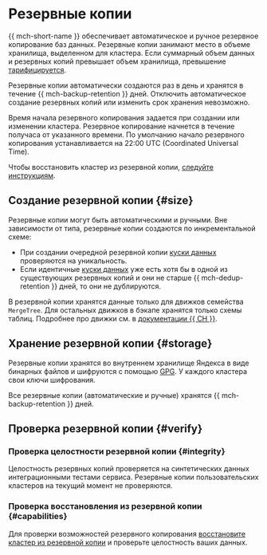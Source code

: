 # Резервные копии


{{ mch-short-name }} обеспечивает автоматическое и ручное резервное копирование баз данных. Резервные копии занимают место в объеме хранилища, выделенном для кластера. Если суммарный объем данных и резервных копий превышает объем хранилища, превышение [тарифицируется](../pricing.md).

Резервные копии автоматически создаются раз в день и хранятся в течение {{ mch-backup-retention }} дней. Отключить автоматическое создание резервных копий или изменить срок хранения невозможно.

Время начала резервного копирования задается при создании или изменении кластера. Резервное копирование начнется в течение получаса от указанного времени. По умолчанию начало резервного копирования устанавливается на 22:00 UTC (Coordinated Universal Time). 

Чтобы восстановить кластер из резервной копии, [следуйте инструкциям](../operations/cluster-backups.md).

## Создание резервной копии {#size}

Резервные копии могут быть автоматическими и ручными. Вне зависимости от типа, резервные копии создаются по инкрементальной схеме:
- При создании очередной резервной копии [куски данных](https://clickhouse.tech/docs/ru/engines/table-engines/mergetree-family/mergetree/#mergetree-data-storage) проверяются на уникальность.
- Если идентичные [куски данных](https://clickhouse.tech/docs/ru/engines/table-engines/mergetree-family/mergetree/#mergetree-data-storage) уже есть хотя бы в одной из существующих резервных копий и они не старше {{ mch-dedup-retention }} дней, то они не дублируются.

В резервной копии хранятся данные только для движков семейства `MergeTree`. Для остальных движков в бэкапе хранятся только схемы таблиц. Подробнее про движки см. в [документации {{ CH }}](https://clickhouse.tech/docs/ru/engines/table-engines/).

## Хранение резервной копии {#storage}

Резервные копии хранятся во внутреннем хранилище Яндекса в виде бинарных файлов и шифруются с помощью [GPG](https://ru.wikipedia.org/wiki/GnuPG). У каждого кластера свои ключи шифрования.

Все резервные копии (автоматические и ручные) хранятся {{ mch-backup-retention }} дней.

## Проверка резервной копии {#verify}

### Проверка целостности резервной копии {#integrity}

Целостность резервных копий проверяется на синтетических данных интеграционными тестами сервиса. Резервные копии пользовательских кластеров на текущий момент не проверяются. 

### Проверка восстановления из резервной копии {#capabilities}

Для проверки возможностей резервного копирования [восстановите кластер из резервной копии](../operations/cluster-backups.md) и проверьте целостность ваших данных.
